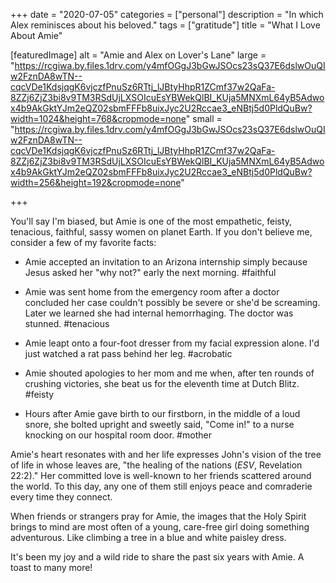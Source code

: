 +++
date = "2020-07-05"
categories = ["personal"]
description = "In which Alex reminisces about his beloved."
tags = ["gratitude"]
title = "What I Love About Amie"

[featuredImage]
  alt = "Amie and Alex on Lover's Lane"
  large = "https://rcgiwa.by.files.1drv.com/y4mfOGgJ3bGwJSOcs23sQ37E6dslwOuQIw2FznDA8wTN--cqcVDe1KdsjqgK6vjczfPnuSz6RTtj_lJBtyHhpR1ZCmf37w2QaFa-8ZZj6ZjZ3bi8v9TM3RSdUjLXSOIcuEsYBWekQlBI_KUja5MNXmL64yB5Adwox4b9AkGktYJm2eQZ02sbmFFFb8uixJyc2U2Rccae3_eNBtj5d0PldQuBw?width=1024&height=768&cropmode=none"
  small = "https://rcgiwa.by.files.1drv.com/y4mfOGgJ3bGwJSOcs23sQ37E6dslwOuQIw2FznDA8wTN--cqcVDe1KdsjqgK6vjczfPnuSz6RTtj_lJBtyHhpR1ZCmf37w2QaFa-8ZZj6ZjZ3bi8v9TM3RSdUjLXSOIcuEsYBWekQlBI_KUja5MNXmL64yB5Adwox4b9AkGktYJm2eQZ02sbmFFFb8uixJyc2U2Rccae3_eNBtj5d0PldQuBw?width=256&height=192&cropmode=none"

+++

You'll say I'm biased, but Amie is one of the most empathetic, feisty, tenacious, faithful, sassy women on planet Earth. If you don't believe me, consider a few of my favorite facts:

- Amie accepted an invitation to an Arizona internship simply because Jesus asked her "why not?" early the next morning. #faithful

- Amie was sent home from the emergency room after a doctor concluded her case couldn't possibly be severe or she'd be screaming. Later we learned she had internal hemorrhaging. The doctor was stunned. #tenacious

- Amie leapt onto a four-foot dresser from my facial expression alone. I'd just watched a rat pass behind her leg. #acrobatic

- Amie shouted apologies to her mom and me when, after ten rounds of crushing victories, she beat us for the eleventh time at Dutch Blitz. #feisty

- Hours after Amie gave birth to our firstborn, in the middle of a loud snore, she bolted upright and sweetly said, "Come in!" to a nurse knocking on our hospital room door. #mother

Amie's heart resonates with and her life expresses John's vision of the tree of life in whose leaves are, "the healing of the nations (_ESV_, Revelation 22:2)." Her committed love is well-known to her friends scattered around the world. To this day, any one of them still enjoys peace and comraderie every time they connect.

When friends or strangers pray for Amie, the images that the Holy Spirit brings to mind are most often of a young, care-free girl doing something adventurous. Like climbing a tree in a blue and white paisley dress.

It's been my joy and a wild ride to share the past six years with Amie. A toast to many more!
